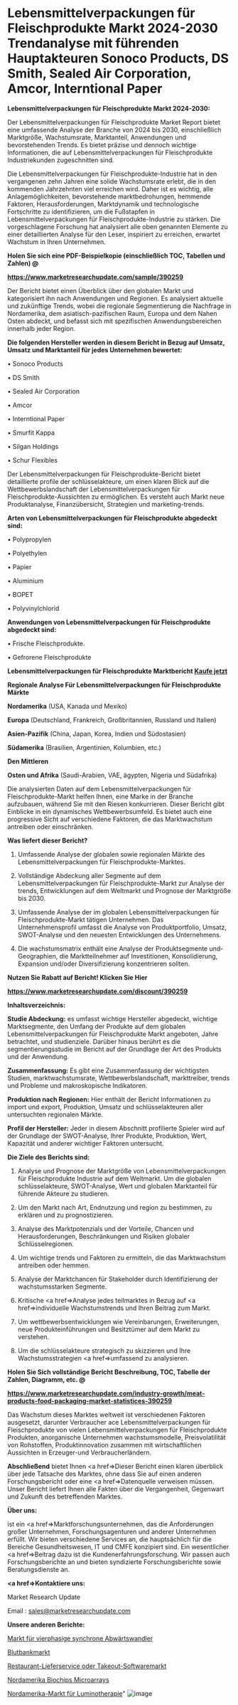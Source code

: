 # Lebensmittelverpackungen für Fleischprodukte Markt 2024-2030 Trendanalyse mit führenden Hauptakteuren Sonoco Products, DS Smith, Sealed Air Corporation, Amcor, Interntional Paper

<strong>Lebensmittelverpackungen für Fleischprodukte Markt 2024-2030:</strong>

Der Lebensmittelverpackungen für Fleischprodukte Market Report bietet eine umfassende Analyse der Branche von 2024 bis 2030, einschließlich Marktgröße, Wachstumsrate, Marktanteil, Anwendungen und bevorstehenden Trends. Es bietet präzise und dennoch wichtige Informationen, die auf Lebensmittelverpackungen für Fleischprodukte Industriekunden zugeschnitten sind.

Die Lebensmittelverpackungen für Fleischprodukte-Industrie hat in den vergangenen zehn Jahren eine solide Wachstumsrate erlebt, die in den kommenden Jahrzehnten viel erreichen wird. Daher ist es wichtig, alle Anlagemöglichkeiten, bevorstehende marktbedrohungen, hemmende Faktoren, Herausforderungen, Marktdynamik und technologische Fortschritte zu identifizieren, um die Fußstapfen in Lebensmittelverpackungen für Fleischprodukte-Industrie zu stärken. Die vorgeschlagene Forschung hat analysiert alle oben genannten Elemente zu einer detaillierten Analyse für den Leser, inspiriert zu erreichen, erwartet Wachstum in Ihren Unternehmen.



<strong>Holen Sie sich eine PDF-Beispielkopie (einschließlich TOC, Tabellen und Zahlen) @
</strong>

<strong><a href=https://www.marketresearchupdate.com/sample/390259>

<strong>https://www.marketresearchupdate.com/sample/390259</u></font></a></strong></strong>

Der Bericht bietet einen Überblick über den globalen Markt und kategorisiert ihn nach Anwendungen und Regionen. Es analysiert aktuelle und zukünftige Trends, wobei die regionale Segmentierung die Nachfrage in Nordamerika, dem asiatisch-pazifischen Raum, Europa und dem Nahen Osten abdeckt, und befasst sich mit spezifischen Anwendungsbereichen innerhalb jeder Region.



<strong>Die folgenden Hersteller werden in diesem Bericht in Bezug auf Umsatz, Umsatz und Marktanteil für jedes Unternehmen bewertet:</strong>

• Sonoco Products

• DS Smith

• Sealed Air Corporation

• Amcor

• Interntional Paper

• Smurfit Kappa

• Silgan Holdings

• Schur Flexibles

Der Lebensmittelverpackungen für Fleischprodukte-Bericht bietet detaillierte profile der schlüsselakteure, um einen klaren Blick auf die Wettbewerbslandschaft der Lebensmittelverpackungen für Fleischprodukte-Aussichten zu ermöglichen. Es versteht auch Markt neue Produktanalyse, Finanzübersicht, Strategien und marketing-trends.



<strong>Arten von Lebensmittelverpackungen für Fleischprodukte abgedeckt sind:</strong>

• Polypropylen

• Polyethylen

• Papier

• Aluminium

• BOPET

• Polyvinylchlorid



<strong>Anwendungen von Lebensmittelverpackungen für Fleischprodukte abgedeckt sind:</strong>

• Frische Fleischprodukte.

• Gefrorene Fleischprodukte



<strong>Lebensmittelverpackungen für Fleischprodukte Marktbericht <a href=https://www.marketresearchupdate.com/buynow/390259>Kaufe jetzt</a></strong>



<strong>Regionale Analyse Für Lebensmittelverpackungen für Fleischprodukte Märkte</strong>



<strong>Nordamerika</strong> (USA, Kanada und Mexiko)



<strong>Europa</strong> (Deutschland, Frankreich, Großbritannien, Russland und Italien)



<strong>Asien-Pazifik</strong> (China, Japan, Korea, Indien und Südostasien)



<strong>Südamerika</strong> (Brasilien, Argentinien, Kolumbien, etc.)



<strong>Den Mittleren</strong> 

<strong>Osten und Afrika</strong> (Saudi-Arabien, VAE, ägypten, Nigeria und Südafrika)

Die analysierten Daten auf dem Lebensmittelverpackungen für Fleischprodukte-Markt helfen Ihnen, eine Marke in der Branche aufzubauen, während Sie mit den Riesen konkurrieren. Dieser Bericht gibt Einblicke in ein dynamisches Wettbewerbsumfeld. Es bietet auch eine progressive Sicht auf verschiedene Faktoren, die das Marktwachstum antreiben oder einschränken.



<strong>Was liefert dieser Bericht?</strong>

1. Umfassende Analyse der globalen sowie regionalen Märkte des Lebensmittelverpackungen für Fleischprodukte-Marktes.

2. Vollständige Abdeckung aller Segmente auf dem Lebensmittelverpackungen für Fleischprodukte-Markt zur Analyse der trends, Entwicklungen auf dem Weltmarkt und Prognose der Marktgröße bis 2030.

3. Umfassende Analyse der im globalen Lebensmittelverpackungen für Fleischprodukte-Markt tätigen Unternehmen. Das Unternehmensprofil umfasst die Analyse von Produktportfolio, Umsatz, SWOT-Analyse und den neuesten Entwicklungen des Unternehmens.

4. Die wachstumsmatrix enthält eine Analyse der Produktsegmente und-Geographien, die Marktteilnehmer auf Investitionen, Konsolidierung, Expansion und/oder Diversifizierung konzentrieren sollten.



<strong>Nutzen Sie Rabatt auf Bericht! Klicken Sie Hier
</strong>

<strong><a href=https://www.marketresearchupdate.com/discount/390259>https://www.marketresearchupdate.com/discount/390259</b></u></font></strong></a>



<strong>Inhaltsverzeichnis:</strong>



<strong>Studie Abdeckung:</strong> es umfasst wichtige Hersteller abgedeckt, wichtige Marktsegmente, den Umfang der Produkte auf dem globalen Lebensmittelverpackungen für Fleischprodukte Markt angeboten, Jahre betrachtet, und studienziele. Darüber hinaus berührt es die segmentierungsstudie im Bericht auf der Grundlage der Art des Produkts und der Anwendung.



<strong>Zusammenfassung:</strong> Es gibt eine Zusammenfassung der wichtigsten Studien, marktwachstumsrate, Wettbewerbslandschaft, markttreiber, trends und Probleme und makroskopische Indikatoren.



<strong>Produktion nach Regionen:</strong> Hier enthält der Bericht Informationen zu import und export, Produktion, Umsatz und schlüsselakteuren aller untersuchten regionalen Märkte.



<strong>Profil der Hersteller:</strong> Jeder in diesem Abschnitt profilierte Spieler wird auf der Grundlage der SWOT-Analyse, Ihrer Produkte, Produktion, Wert, Kapazität und anderer wichtiger Faktoren untersucht.



<strong>Die Ziele des Berichts sind:</strong>

1) Analyse und Prognose der Marktgröße von Lebensmittelverpackungen für Fleischprodukte Industrie auf dem Weltmarkt.
Um die globalen schlüsselakteure, SWOT-Analyse, Wert und globalen Marktanteil für führende Akteure zu studieren.

2) Um den Markt nach Art, Endnutzung und region zu bestimmen, zu erklären und zu prognostizieren.

3) Analyse des Marktpotenzials und der Vorteile, Chancen und Herausforderungen, Beschränkungen und Risiken globaler Schlüsselregionen.

4) Um wichtige trends und Faktoren zu ermitteln, die das Marktwachstum antreiben oder hemmen.

5) Analyse der Marktchancen für Stakeholder durch Identifizierung der wachstumsstarken Segmente.

6) Kritische <a href=>Analyse</a> jedes teilmarktes in Bezug auf <a href=>individuelle</a> Wachstumstrends und Ihren Beitrag zum Markt.

7) Um wettbewerbsentwicklungen wie Vereinbarungen, Erweiterungen, neue Produkteinführungen und Besitztümer auf dem Markt zu verstehen.

8) Um die schlüsselakteure strategisch zu skizzieren und Ihre Wachstumsstrategien <a href=>umfassend</a> zu analysieren.



<strong>Holen Sie Sich vollständige Bericht Beschreibung, TOC, Tabelle der Zahlen, Diagramm, etc. @ </strong>

<strong><a href=https://www.marketresearchupdate.com/industry-growth/meat-products-food-packaging-market-statistices-390259>https://www.marketresearchupdate.com/industry-growth/meat-products-food-packaging-market-statistices-390259</a></font></strong>

Das Wachstum dieses Marktes weltweit ist verschiedenen Faktoren ausgesetzt, darunter Verbraucher ace Lebensmittelverpackungen für Fleischprodukte von vielen Lebensmittelverpackungen für Fleischprodukte Produkten, anorganische Unternehmen wachstumsmodelle, Preisvolatilität von Rohstoffen, Produktinnovation zusammen mit wirtschaftlichen Aussichten in Erzeuger-und Verbraucherländern.



<strong>Abschließend</strong> bietet Ihnen <a href=>Dieser</a> Bericht einen klaren überblick über jede Tatsache des Marktes, ohne dass Sie auf einen anderen Forschungsbericht oder eine <a href=>Datenquelle</a> verweisen müssen. Unser Bericht liefert Ihnen alle Fakten über die Vergangenheit, Gegenwart und Zukunft des betreffenden Marktes.



<strong>Über uns:</strong>

 ist ein <a href=>Marktfors</a>chungsunternehmen, das die Anforderungen großer Unternehmen, Forschungsagenturen und anderer Unternehmen erfüllt. Wir bieten verschiedene Services an, die hauptsächlich für die Bereiche Gesundheitswesen, IT und CMFE konzipiert sind. Ein wesentlicher <a href=>Beitrag</a> dazu ist die Kundenerfahrungsforschung. Wir passen auch Forschungsberichte an und bieten syndizierte Forschungsberichte sowie Beratungsdienste an.



<strong><a href=>Kontaktiere uns:</a></strong>

Market Research Update

Email : sales@marketresearchupdate.com



<strong>Unsere anderen Berichte:</strong>

<a href=https://www.linkedin.com/pulse/quad-phase-synchronous-buck-converter-market-1f>Markt für vierphasige synchrone Abwärtswandler</a>

<a href=https://www.linkedin.com/pulse/blood-bank-market-size-emerging-trends-consumption>Blutbankmarkt</a>

<a href=https://www.linkedin.com/pulse/restaurant-delivery-ortakeout-software-market>Restaurant-Lieferservice oder Takeout-Softwaremarkt</a>

<a href=https://www.linkedin.com/pulse/north-america-biochips-microarrays>Nordamerika Biochips Microarrays</a>

<a href=https://www.linkedin.com/pulse/north-america-luminotherapy-market-report-covers-future>Nordamerika-Markt für Luminotherapie</a>"
![image](https://github.com/Gayatrikarjule/Market-Analysis-361/assets/97346546/5e5413ba-132d-4159-bac9-ffa6e8eaf8d9)
